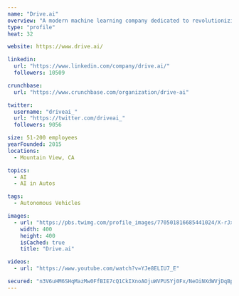 ```yaml
---
name: "Drive.ai"
overview: "A modern machine learning company dedicated to revolutionizing diagnostic healthcare"
type: "profile"
heat: 32

website: https://www.drive.ai/

linkedin:
  url: "https://www.linkedin.com/company/drive.ai/"
  followers: 10509

crunchbase:
  url: "https://www.crunchbase.com/organization/drive-ai"

twitter:
  username: "driveai_"
  url: "https://twitter.com/driveai_"
  followers: 9056

size: 51-200 employees
yearFounded: 2015
locations:
  - Mountain View, CA

topics:
  - AI
  - AI in Autos

tags:
  - Autonomous Vehicles

images:
  - url: "https://pbs.twimg.com/profile_images/770501816685441024/X-rJxsyj_400x400.jpg"
    width: 400
    height: 400
    isCached: true
    title: "Drive.ai"

videos:
  - url: "https://www.youtube.com/watch?v=YJe8ELIU7_E"

secured: "n3V6uHM6SHqMazMw0FfBIE7cQ1CkIXnoAOjuWVPUSYj0Fx/NeOiNXdWVjDqBp8WxNnQwtPnk7tYHX7aQTEpeRgbFmopOdraDABKmGCObfnb0P4DJ2ZqAJ1At9fl61RTMkrjedHTjKMqo/t+rczuWPFoeu5BOqghfKIpLn/85hr1TC8h53sep3rdTo15lhmIXc0w5DPG+L9eHEBRh0MwgZvbrgsLoANAXjxaMf6fFbCL5192WrUrrcOTrBbcX7R3iA+rbw9KN47qsvPDI0+Q3OgFe7USstaRyHNrF05rDYxICJlSRUc5Aoyn6e00FGo6duNitTQSQInq9/XDBQyKxLxJi5MZuCDowxT1xKVBX7crN0KFQ7LkLUSq5lIgKR8khiYIe5D4W7uV/o4eB5C5VqdFogucxkCcRd3DeWxQo43g=;63XzM1b2CgG1tHpLVEXymQ=="
---
```


